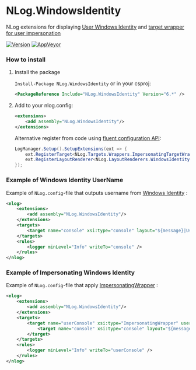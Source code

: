 # NLog.WindowsIdentity
NLog extensions for displaying [User Windows Identity](https://github.com/NLog/NLog/wiki/Windows-Identity-Layout-Renderer) and [target wrapper for user impersonation](https://github.com/NLog/NLog/wiki/ImpersonatingWrapper-target)

[![Version](https://badge.fury.io/nu/NLog.WindowsIdentity.svg)](https://www.nuget.org/packages/NLog.WindowsIdentity)
[![AppVeyor](https://img.shields.io/appveyor/ci/nlog/NLog-WindowsIdentity/master.svg)](https://ci.appveyor.com/project/nlog/NLog-WindowsIdentity/branch/master)


### How to install

1) Install the package

    `Install-Package NLog.WindowsIdentity` or in your csproj:

    ```xml
    <PackageReference Include="NLog.WindowsIdentity" Version="6.*" />
    ```

2) Add to your nlog.config:

    ```xml
    <extensions>
        <add assembly="NLog.WindowsIdentity"/>
    </extensions>
    ```

   Alternative register from code using [fluent configuration API](https://github.com/NLog/NLog/wiki/Fluent-Configuration-API):

    ```csharp
    LogManager.Setup().SetupExtensions(ext => {
        ext.RegisterTarget<NLog.Targets.Wrappers.ImpersonatingTargetWrapper>();
        ext.RegisterLayoutRenderer<NLog.LayoutRenderers.WindowsIdentityLayoutRenderer>();
    });
    ```

### Example of Windows Identity UserName
Example of `NLog.config`-file that outputs username from [Windows Identity](https://github.com/NLog/NLog/wiki/Windows-Identity-Layout-Renderer) :

```xml
<nlog>
    <extensions>
        <add assembly="NLog.WindowsIdentity"/>
    </extensions>
    <targets>
        <target name="console" xsi:type="console" layout="${message}|User=${windows-identity}" />
    </targets>
    <rules>
        <logger minLevel="Info" writeTo="console" />
    </rules>
</nlog>
```

### Example of Impersonating Windows Identity
Example of `NLog.config`-file that apply [ImpersonatingWrapper](https://github.com/NLog/NLog/wiki/ImpersonatingWrapper-target) :

```xml
<nlog>
    <extensions>
        <add assembly="NLog.WindowsIdentity"/>
    </extensions>
    <targets>
        <target name="userConsole" xsi:type="ImpersonatingWrapper" userName="xxx">
            <target name="console" xsi:type="console" layout="${message}|User=${windows-identity}" />
        </target>
    </targets>
    <rules>
        <logger minLevel="Info" writeTo="userConsole" />
    </rules>
</nlog>
```
